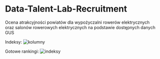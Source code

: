 # Data-Talent-Lab-Recruitment
Ocena atrakcyjności powiatów dla wypożyczalni rowerów elektrycznych oraz salonów rowerowych elektrycznych na podstawie dostępnych danych GUS

Indeksy:
![kolumny](https://user-images.githubusercontent.com/75785638/236055167-04967437-309f-4929-89fb-6fab5dd2e676.png)

Gotowe rankingi:
![indeksy](https://user-images.githubusercontent.com/75785638/236055259-8d2054bb-bad4-43b2-976e-433d07f2e2e2.png)
